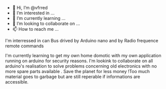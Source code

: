 - 👋 Hi, I’m @vfrred
- 👀 I’m interested in ...
- 🌱 I’m currently learning ...
- 💞️ I’m looking to collaborate on ...
- 📫 How to reach me ...

<!---
vfrred/vfrred is a ✨ special ✨ repository because its `README.md` (this file) appears on your GitHub profile.
You can click the Preview link to take a look at your changes.
--->I'm interressed in can Bus drived by Arduino nano and by Radio frequence remote commands
I'm currently learning to get my own home domotic with my own application running on arduino for security reasons.
I'm lookink to collaborate on all arduino's realisation to solve problems concerning old electronics with no more spare parts available .
Save the planet for less money !Too much material goes to garbage but are still reperable if informations are accessible.
